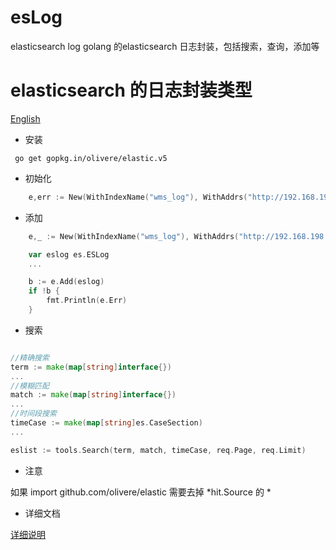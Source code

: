 # esLog
elasticsearch log golang 的elasticsearch 日志封装，包括搜索，查询，添加等

# elasticsearch 的日志封装类型

[English](README_zh-CN.md)
- 安装

```
 go get gopkg.in/olivere/elastic.v5

```

- 初始化 
  
```go 
	e,err := New(WithIndexName("wms_log"), WithAddrs("http://192.168.198.17:9200/"))
```
- 添加

```go
	e,_ := New(WithIndexName("wms_log"), WithAddrs("http://192.168.198.17:9200/"))

	var eslog es.ESLog
    ...

	b := e.Add(eslog)
	if !b {
		fmt.Println(e.Err)
	}
```
- 搜索

```go

//精确搜索
term := make(map[string]interface{})
...
//模糊匹配
match := make(map[string]interface{})
...
//时间段搜索
timeCase := make(map[string]es.CaseSection)
...

eslist := tools.Search(term, match, timeCase, req.Page, req.Limit)

```

- 注意

如果 import github.com/olivere/elastic 需要去掉 *hit.Source 的 *

- 详细文档

[详细说明](https://xxjwxc.github.io/post/loglistdef/)